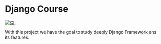 # Django Course

[![CI](https://github.com/Riverfount/curso-django/actions/workflows/ci.yml/badge.svg)](https://github.com/Riverfount/curso-django/actions/workflows/ci.yml)

With this project we have the goal to study deeply Django Framework ans its features.

